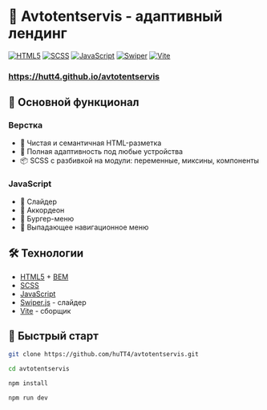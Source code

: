 # 🚚 Avtotentservis - адаптивный лендинг

[![HTML5](https://img.shields.io/badge/HTML5-555555?logo=html5)](https://developer.mozilla.org/ru/docs/Web/HTML)
[![SCSS](https://img.shields.io/badge/SCSS-555555?logo=sass)](https://sass-scss.ru/)
[![JavaScript](https://img.shields.io/badge/JavaScript-555555?logo=javascript)](https://developer.mozilla.org/ru/docs/Web/JavaScript)
[![Swiper](https://img.shields.io/badge/Swiper.js-555555?logo=swiper)](https://swiperjs.com/)
[![Vite](https://img.shields.io/badge/Vite-555555?logo=vite)](https://vitejs.dev/)

### https://hutt4.github.io/avtotentservis

## 🌟 Основной функционал

### Верстка

- 🧼 Чистая и семантичная HTML-разметка
- 📱 Полная адаптивность под любые устройства
- 📦 SCSS с разбивкой на модули: переменные, миксины, компоненты

### JavaScript

- 📸 Слайдер
- 🔻 Аккордеон
- 🍔 Бургер-меню
- 📂 Выпадающее навигационное меню

## 🛠 Технологии

- [HTML5](https://developer.mozilla.org/ru/docs/Web/HTML) + [BEM](https://ru.bem.info/methodology/)
- [SCSS](https://sass-scss.ru/)
- [JavaScript](https://developer.mozilla.org/ru/docs/Web/JavaScript)
- [Swiper.js](https://swiperjs.com/) - слайдер
- [Vite](https://vitejs.dev/) - сборщик

## 🚀 Быстрый старт

```bash
git clone https://github.com/huTT4/avtotentservis.git

cd avtotentservis

npm install

npm run dev
```
